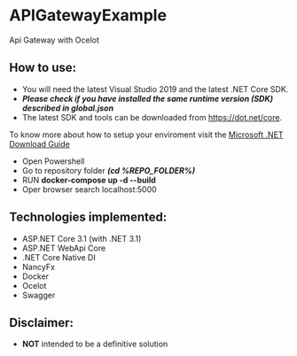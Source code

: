 # APIGatewayExample
Api Gateway with Ocelot

## How to use:
- You will need the latest Visual Studio 2019 and the latest .NET Core SDK.
- ***Please check if you have installed the same runtime version (SDK) described in global.json***
- The latest SDK and tools can be downloaded from https://dot.net/core.

To know more about how to setup your enviroment visit the [Microsoft .NET Download Guide](https://www.microsoft.com/net/download)

- Open Powershell
- Go to repository folder ***(cd %REPO_FOLDER%)***
- RUN **docker-compose up -d --build** 
- Oper browser search localhost:5000

## Technologies implemented:
- ASP.NET Core 3.1 (with .NET 3.1)
 - ASP.NET WebApi Core
- .NET Core Native DI
- NancyFx
- Docker
- Ocelot
- Swagger

## Disclaimer:
- **NOT** intended to be a definitive solution
